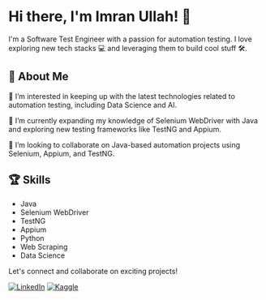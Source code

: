 # Hi there, I'm Imran Ullah! 👋

I'm a Software Test Engineer with a passion for automation testing. I love exploring new tech stacks 💻 and leveraging them to build cool stuff 🛠️.

## 🚀 About Me

👀 I’m interested in keeping up with the latest technologies related to automation testing, including Data Science and AI.

🌱 I’m currently expanding my knowledge of Selenium WebDriver with Java and exploring new testing frameworks like TestNG and Appium.

💞️ I’m looking to collaborate on Java-based automation projects using Selenium, Appium, and TestNG.


## 🏆 Skills

- Java
- Selenium WebDriver
- TestNG
- Appium
- Python
- Web Scraping
- Data Science

Let's connect and collaborate on exciting projects!

[![LinkedIn](https://img.shields.io/badge/LinkedIn-Connect-blue)](https://www.linkedin.com/in/imran-ullah-a54b681b1/)
[![Kaggle](https://img.shields.io/badge/Kaggle-Explore-yellow)](https://www.kaggle.com/imranktk)
